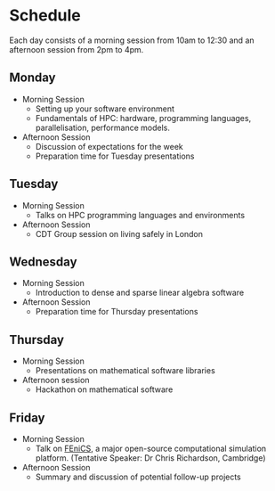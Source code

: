 # Schedule

Each day consists of a morning session from 10am to 12:30 and an afternoon session from 2pm to 4pm.

## Monday
- Morning Session
  - Setting up your software environment
  - Fundamentals of HPC: hardware, programming languages, parallelisation, performance models.
- Afternoon Session
  - Discussion of expectations for the week
  - Preparation time for Tuesday presentations

## Tuesday
- Morning Session
  - Talks on HPC programming languages and environments
- Afternoon Session
  - CDT Group session on living safely in London

## Wednesday
- Morning Session
  - Introduction to dense and sparse linear algebra software
- Afternoon Session
  - Preparation time for Thursday presentations

## Thursday
- Morning Session
  - Presentations on mathematical software libraries
- Afternoon session
  - Hackathon on mathematical software
  
## Friday
- Morning Session
  - Talk on [FEniCS](https://fenicsproject.org/), a major open-source computational simulation platform.
    (Tentative Speaker: Dr Chris Richardson, Cambridge)
- Afternoon Session
  - Summary and discussion of potential follow-up projects

  
  


